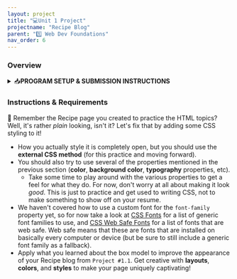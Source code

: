 ```yaml
---
layout: project
title: "💻Unit 1 Project"
projectname: "Recipe Blog"
parent: "1️⃣ Web Dev Foundations"
nav_order: 6
---
```



### Overview

<html>
<details>
<summary>📥<strong>PROGRAM SETUP & SUBMISSION INSTRUCTIONS</strong></summary>

<div class="setup" markdown="block">

1. Find your `CS1 Project 1.1` repository with your **Recipe Blog HTML code**.
2. Open the repository in a **Codespace** whenever you spend time working on the program, in class or at home. 
  > ⚠️ Always remember to `commit changes` after every coding session!
3. When your project is complete, you **do not need to submit anything** this time because I _already have the links to your Recipe Blog repositories_.

</div>

</details>
</html>

### Instructions & Requirements

<div class="task" markdown="1">

🎨 Remember the Recipe page you created to practice the HTML topics? Well, it's rather *plain* looking, isn't it? Let's fix that by adding some CSS styling to it!

- How you actually style it is completely open, but you should use the **external CSS method** (for this practice and moving forward).
- You should also try to use several of the properties mentioned in the previous section (**color**, **background color**, **typography** properties, etc).
  - Take some time to play around with the various properties to get a feel for what they do. For now, don't worry at all about making it look *good*. This is just to practice and get used to writing CSS, not to make something to show off on your resume.
- We haven't covered how to use a custom font for the `font-family` property yet, so for now take a look at [CSS Fonts](https://www.w3schools.com/Css/css_font.asp) for a list of generic font families to use, and [CSS Web Safe Fonts](https://www.w3schools.com/cssref/css_websafe_fonts.asp) for a list of fonts that are web safe. Web safe means that these are fonts that are installed on basically every computer or device (but be sure to still include a generic font family as a fallback).
- Apply what you learned about the box model to improve the appearance of your Recipe blog from `Project #1.1`. Get creative with **layouts**, **colors**, and **styles** to make your page uniquely captivating!

</div>
